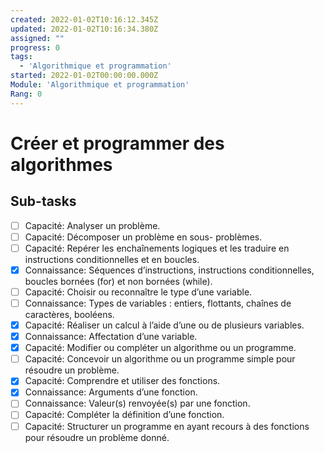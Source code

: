 ```yaml
---
created: 2022-01-02T10:16:12.345Z
updated: 2022-01-02T10:16:34.380Z
assigned: ""
progress: 0
tags:
  - 'Algorithmique et programmation'
started: 2022-01-02T00:00:00.000Z
Module: 'Algorithmique et programmation'
Rang: 0
---
```


# Créer et programmer des algorithmes

## Sub-tasks

- [ ] Capacité: Analyser un problème.
- [ ] Capacité: Décomposer un problème en sous- problèmes.
- [ ] Capacité: Repérer les enchaînements logiques et les traduire en instructions conditionnelles et en boucles.
- [x] Connaissance: Séquences d’instructions, instructions conditionnelles, boucles bornées (for) et non bornées (while).
- [ ] Capacité: Choisir ou reconnaître le type d’une variable.
- [ ] Connaissance: Types de variables : entiers, flottants, chaînes de caractères, booléens.
- [x] Capacité: Réaliser un calcul à l’aide d’une ou de plusieurs variables.
- [x] Connaissance: Affectation d’une variable.
- [x] Capacité: Modifier ou compléter un algorithme ou un programme.
- [ ] Capacité: Concevoir un algorithme ou un programme simple pour résoudre un problème.
- [x] Capacité: Comprendre et utiliser des fonctions.
- [x] Connaissance: Arguments d’une fonction.
- [ ] Connaissance: Valeur(s) renvoyée(s) par une fonction.
- [ ] Capacité: Compléter la définition d’une fonction.
- [ ] Capacité: Structurer un programme en ayant recours à des fonctions pour résoudre un problème donné.
